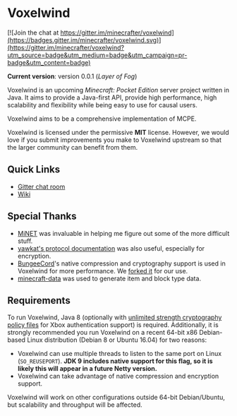 # Voxelwind

[![Join the chat at https://gitter.im/minecrafter/voxelwind](https://badges.gitter.im/minecrafter/voxelwind.svg)](https://gitter.im/minecrafter/voxelwind?utm_source=badge&utm_medium=badge&utm_campaign=pr-badge&utm_content=badge)

**Current version**: version 0.0.1 (_Layer of Fog_)

Voxelwind is an upcoming _Minecraft: Pocket Edition_ server project written in Java. It aims to provide a Java-first API,
provide high performance, high scalability and flexibility while being easy to use for causal users.

Voxelwind aims to be a comprehensive implementation of MCPE.

Voxelwind is licensed under the permissive **MIT** license. However, we would love if you submit improvements you make to
Voxelwind upstream so that the larger community can benefit from them.

## Quick Links

* [Gitter chat room](https://gitter.im/minecrafter/voxelwind)
* [Wiki](https://wiki.voxelwind.com)

## Special Thanks

* [MiNET](https://github.com/NiclasOlofsson/MiNET) was invaluable in helping me figure out some of the more difficult stuff.
* [yawkat's protocol documentation](https://confluence.yawk.at/display/PEPROTOCOL/pe-protocol-docs+Home) was also useful, especially for encryption.
* [BungeeCord](https://github.com/SpigotMC/BungeeCord)'s native compression and cryptography support is used in Voxelwind for more performance. We [forked it](https://github.com/minecrafter/voxelwind-natives) for our use.
* [minecraft-data](https://github.com/PrismarineJS/minecraft-data) was used to generate item and block type data.

## Requirements

To run Voxelwind, Java 8 (optionally with [unlimited strength cryptography policy files](http://www.oracle.com/technetwork/java/javase/downloads/jce8-download-2133166.html)
for Xbox authentication support) is required. Additionally, it is strongly recommended you run Voxelwind on a recent 64-bit x86 Debian-based Linux distribution
(Debian 8 or Ubuntu 16.04) for two reasons:

* Voxelwind can use multiple threads to listen to the same port on Linux (`SO_REUSEPORT`). **JDK 9 includes native support
for this flag, so it is likely this will appear in a future Netty version.**
* Voxelwind can take advantage of native compression and encryption support.

Voxelwind will work on other configurations outside 64-bit Debian/Ubuntu, but scalability and throughput will be affected.